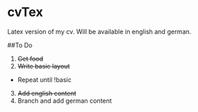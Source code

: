 # cvTex
Latex version of my cv.
Will be available in english and german.

##To Do
1. ~~Get food~~
2. ~~Write basic layout~~
  * Repeat until !basic
3. ~~Add english content~~
4. Branch and add german content
